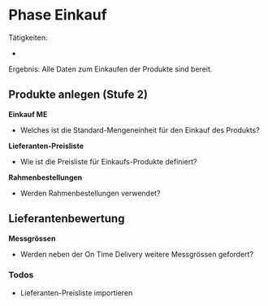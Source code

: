 # Phase Einkauf

Tätigkeiten:

* 

Ergebnis: Alle Daten zum Einkaufen der Produkte sind bereit.

## Produkte anlegen (Stufe 2)

**Einkauf ME**

- Welches ist die Standard-Mengeneinheit für den Einkauf des Produkts?

**Lieferanten-Preisliste**

- Wie ist die Preisliste für Einkaufs-Produkte definiert?

**Rahmenbestellungen**

- Werden Rahmenbestellungen verwendet?

## Lieferantenbewertung
**Messgrössen**

- Werden neben der On Time Delivery weitere Messgrössen gefordert?


### Todos

- Lieferanten-Preisliste importieren
